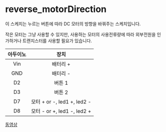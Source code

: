 # reverse_motorDirection

이 스케치는 누르는 버튼에 따라 DC 모터의 방향을 바꿔주는 스케치입니다. 

작은 모터는 그냥 사용할 수 있지만, 사용하는 모터의 사용전류량에 따라 외부전원을 인가하거나 트랜지스터를 사용할 필요가 있습니다. 

|아두이노 | 장치 |
| :-------: | :------: |
| Vin     | 배터리 + |
| GND     | 배터리 - |
| D2      | 버튼 1   |
| D3      | 버튼 2   | 
| D7      | 모터 + or -, led1 +, led2 -|
| D8      | 모터 - or +, led1 -, led2 +|

[동영상](https://goo.gl/photos/jD9nidrpd2C6cNDR6)

